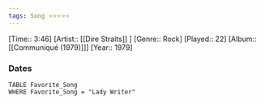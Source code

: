 ```yaml
---
tags: Song ⭐⭐⭐⭐⭐ 
---
```

[Time:: 3:46]
[Artist:: [[Dire Straits]] ]
[Genre:: Rock]
[Played:: 22]
[Album:: [[Communiqué (1979)]]]
[Year:: 1979]
### Dates
````dataview
TABLE Favorite_Song
WHERE Favorite_Song = "Lady Writer"
````